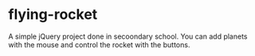 # flying-rocket
A simple jQuery project done in secoondary school. You can add planets with the mouse and control the rocket with the buttons.
